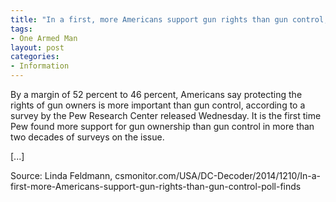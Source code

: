 ```yaml
---
title: "In a first, more Americans support gun rights than gun control, poll finds"
tags:
- One Armed Man
layout: post
categories:
- Information
---
```


By a margin of 52 percent to 46 percent, Americans say protecting the rights of gun owners is more important than gun control, according to a survey by the Pew Research Center released Wednesday. It is the first time Pew found more support for gun ownership than gun control in more than two decades of surveys on the issue.

\[...\]

Source: Linda Feldmann, csmonitor.com/USA/DC-Decoder/2014/1210/In-a-first-more-Americans-support-gun-rights-than-gun-control-poll-finds
